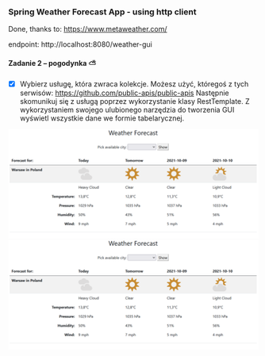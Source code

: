 ### Spring Weather Forecast App - using http client

Done, thanks to: https://www.metaweather.com/ 

endpoint: http://localhost:8080/weather-gui

#### Zadanie 2 – pogodynka :partly_sunny:

* [X] Wybierz usługę, która zwraca kolekcje. Możesz użyć, któregoś z tych serwisów:
       https://github.com/public-apis/public-apis
Następnie skomunikuj się z usługą poprzez wykorzystanie klasy RestTemplate.
Z wykorzystaniem swojego ulubionego narzędzia do tworzenia GUI wyświetl wszystkie dane we formie tabelarycznej.

![screen shot](https://github.com/Rafal-Stefanski/Spring-Weather-App/blob/master/src/main/resources/static/screen_shot_01.png)
![screen shot](.\src\main\resources\static/screen_shot_01.png)

